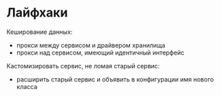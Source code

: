 Лайфхаки
========

Кеширование данных:

* прокси между сервисом и драйвером хранилища
* прокси над сервисом, имеющий идентичный интерфейс

Кастомизировать сервис, не ломая старый сервис:

* расширить старый сервис и объявить в конфигурации имя нового класса
